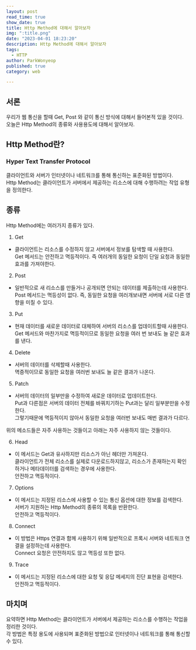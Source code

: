```yaml
---
layout: post
read_time: true
show_date: true
title: Http Method에 대해서 알아보자
img: ":title.png"
date: "2023-04-01 18:23:20"
description: Http Method에 대해서 알아보자
tags:
  - HTTP
author: ParkWonyeop
published: true
category: web

---
```


## 서론

우리가 웹 통신을 할때 Get, Post 와 같이 통신 방식에 대해서 들어본적 있을 것이다.  
오늘은 Http Method의 종류와 사용용도에 대해서 알아보자.  

## Http Method란?

### Hyper Text Transfer Protocol

클라이언트와 서버가 인터넷이나 네트워크를 통해 통신하는 표준화된 방법이다.  
Http Method는 클라이언트가 서버에서 제공하는 리소스에 대해 수행하려는 작업 유형을 정의한다.  

## 종류

Http Method에는 여러가지 종류가 있다.  

1. Get  
- 클라이언트는 리소스를 수정하지 않고 서버에서 정보를 탐색할 때 사용한다.  
Get 메서드는 안전하고 멱등적이다. 즉 여러개의 동일한 요청이 단일 요청과 동일한 효과를 가져야한다.  

2. Post  
- 일반적으로 새 리소스를 만들거나 공개되면 안되는 데이터를 제출하는데 사용한다.  
Post 메서드는 멱등성이 없다. 즉, 동일한 요청을 여러개보내면 서버에 서로 다른 영향을 미칠 수 있다.  

3. Put  
- 현재 데이터를 새로운 데이터로 대체하여 서버의 리소스를 업데이트할때 사용한다.  
Get 메서드와 마찬가지로 멱등적이므로 동일한 요청을 여러 번 보내도 늘 같은 효과를 낸다.  

4. Delete  
- 서버의 데이터를 삭제할때 사용한다.  
멱증적이므로 동일한 요청을 여러번 보내도 늘 같은 결과가 나온다.  

5. Patch
- 서버의 데이터의 일부만을 수정하여 새로운 데이터로 업데이트한다.  
Put과 다른점은 서버의 데이터 전체를 바꿔치기하는 Put과는 달리 일부분만을 수정한다.  
그렇기때문에 멱등적이지 않아서 동일한 요청을 여러번 보내도 매번 결과가 다르다.  

위의 메소드들은 자주 사용하는 것들이고 아래는 자주 사용하지 않는 것들이다.  

6. Head  
- 이 메서드는 Get과 유사하지만 리소스가 아닌 헤더만 가져온다.  
클라이언트가 전체 리소스를 실제로 다운로드하지않고, 리소스가 존재하는지 확인하거나 메타데이터를 검색하는 경우에 사용한다.  
안전하고 멱등적이다.  

7. Options  
- 이 메서드는 지정된 리소스에 사용할 수 있는 통신 옵션에 대한 정보를 검색한다.  
서버가 지원하는 Http Method의 종류의 목록을 반환한다.  
안전하고 멱등적이다.  

8. Connect  
- 이 방법은 Https 연결과 함께 사용하기 위해 일반적으로 프록시 서버와 네트워크 연결을 설정하는데 사용한다.  
Connect 요청은 안전하지도 않고 멱등성 또한 없다.  

9. Trace  
- 이 메서드는 지정된 리소스에 대한 요청 및 응답 메세지의 진단 표현을 검색한다.  
안전하고 멱등적이다.  

## 마치며

요약하면 Http Method는 클라이언트가 서버에서 제공하는 리소스를 수행하는 작업을 정리한 것이다.  
각 방법은 특정 용도에 사용되며 표준화된 방법으로 인터넷이나 네트워크를 통해 통신할 수 있다.  